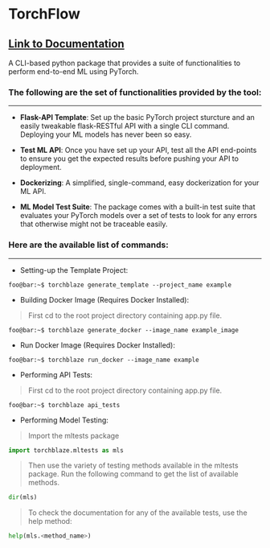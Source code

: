 
# TorchFlow 
[Link to Documentation](https://aayush-fadia.github.io/torchflow/)
---

A CLI-based python package that provides a suite of functionalities to perform end-to-end ML using PyTorch. 

### The following are the set of functionalities provided by the tool:
---

* __Flask-API Template__: Set up the basic PyTorch project sturcture and an easily tweakable flask-RESTful API with a single CLI command. Deploying your ML models has never been so easy.

* __Test ML API__: Once you have set up your API, test all the API end-points to ensure you get the expected results before pushing your API to deployment.

* __Dockerizing__: A simplified, single-command, easy dockerization for your ML API.  

* __ML Model Test Suite__: The package comes with a built-in test suite that evaluates your PyTorch models over a set of tests to look for any errors that otherwise might not be traceable easily.

### Here are the available list of commands:
---

* Setting-up the Template Project:

```console
foo@bar:~$ torchblaze generate_template --project_name example
```

* Building Docker Image (Requires Docker Installed):
> First cd to the root project directory containing app.py file.

```console
foo@bar:~$ torchblaze generate_docker --image_name example_image
```

* Run Docker Image (Requires Docker Installed):

```console
foo@bar:~$ torchblaze run_docker --image_name example
```

* Performing API Tests:

> First cd to the root project directory containing app.py file.
```console
foo@bar:~$ torchblaze api_tests
```

* Performing Model Testing:


> Import the mltests package
```py
import torchblaze.mltests as mls
```
> Then use the variety of testing methods available in the mltests package. Run the following command to get the list of available methods.
```py
dir(mls)
```
> To check the documentation for any of the available tests, use the help method:
```py
help(mls.<method_name>)
```
